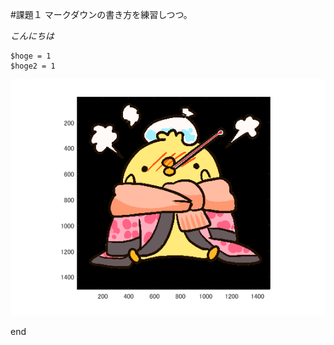 #課題１
マークダウンの書き方を練習しつつ。

*こんにちは*

    $hoge = 1
    $hoge2 = 1

![Alt text](1.bmp "Optional title")




end

